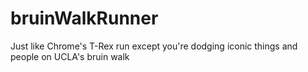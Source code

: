 # bruinWalkRunner
Just like Chrome's T-Rex run except you're dodging iconic things and people on UCLA's bruin walk
